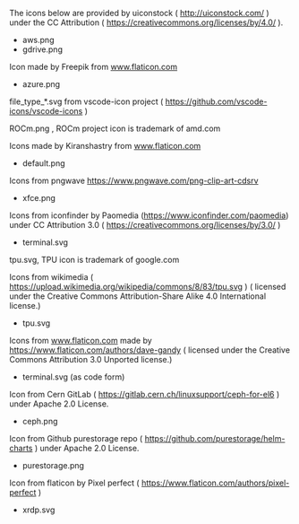 The icons below are provided by uiconstock ( http://uiconstock.com/ ) under the CC Attribution ( https://creativecommons.org/licenses/by/4.0/ ).

 * aws.png
 * gdrive.png

Icon made by Freepik from www.flaticon.com
 * azure.png

file_type_*.svg from vscode-icon project ( https://github.com/vscode-icons/vscode-icons )

ROCm.png , ROCm project icon is trademark of amd.com 

Icons made by Kiranshastry from www.flaticon.com
 * default.png

Icons from pngwave https://www.pngwave.com/png-clip-art-cdsrv
 * xfce.png

Icons from iconfinder by Paomedia (https://www.iconfinder.com/paomedia) under CC Attribution 3.0 ( https://creativecommons.org/licenses/by/3.0/ ) 
 * terminal.svg

tpu.svg, TPU icon is trademark of google.com

Icons from wikimedia ( https://upload.wikimedia.org/wikipedia/commons/8/83/tpu.svg ) ( licensed under the Creative Commons Attribution-Share Alike 4.0 International license.)

 * tpu.svg

Icons from www.flaticon.com made by https://www.flaticon.com/authors/dave-gandy ( licensed under the Creative Commons Attribution 3.0 Unported license.)

 * terminal.svg (as code form)

Icon from Cern GitLab ( https://gitlab.cern.ch/linuxsupport/ceph-for-el6 ) under Apache 2.0 License.
 * ceph.png

Icon from Github purestorage repo ( https://github.com/purestorage/helm-charts ) under Apache 2.0 License.
 * purestorage.png

Icon from flaticon by Pixel perfect ( https://www.flaticon.com/authors/pixel-perfect )
 * xrdp.svg


